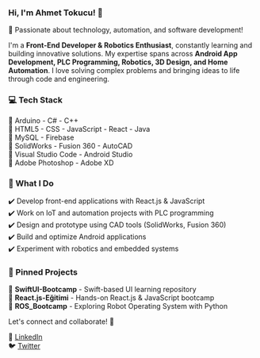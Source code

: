 ### **Hi, I'm Ahmet Tokucu! 👋**  
🚀 Passionate about technology, automation, and software development!  

I'm a **Front-End Developer & Robotics Enthusiast**, constantly learning and building innovative solutions. My expertise spans across **Android App Development, PLC Programming, Robotics, 3D Design, and Home Automation**. I love solving complex problems and bringing ideas to life through code and engineering.

### **💻 Tech Stack**
🔹 Arduino - C# - C++  
🔹 HTML5 - CSS - JavaScript - React - Java  
🔹 MySQL - Firebase  
🔹 SolidWorks - Fusion 360 - AutoCAD  
🔹 Visual Studio Code - Android Studio  
🔹 Adobe Photoshop - Adobe XD  

### **🌟 What I Do**
✔️ Develop front-end applications with React.js & JavaScript  
✔️ Work on IoT and automation projects with PLC programming  
✔️ Design and prototype using CAD tools (SolidWorks, Fusion 360)  
✔️ Build and optimize Android applications  
✔️ Experiment with robotics and embedded systems  

### **📌 Pinned Projects**
🚀 **SwiftUI-Bootcamp** - Swift-based UI learning repository  
🚀 **React.js-Eğitimi** - Hands-on React.js & JavaScript bootcamp  
🚀 **ROS_Bootcamp** - Exploring Robot Operating System with Python  

Let's connect and collaborate! 🚀  

🔗 [LinkedIn](https://www.linkedin.com/in/ahmet-tokucu-461884146/)  
🐦 [Twitter](https://twitter.com/ahmet_tokucu)  
